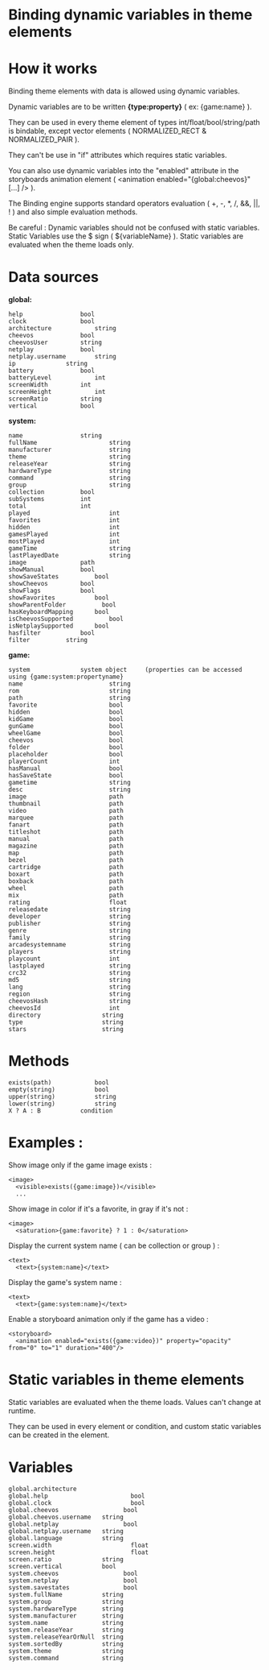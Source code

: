 Binding dynamic variables in theme elements
===========================================

How it works
============

Binding theme elements with data is allowed using dynamic variables.

Dynamic variables are to be written **{type:property}** ( ex: {game:name} ). 

They can be used in every theme element of types int/float/bool/string/path is bindable, except vector elements ( NORMALIZED_RECT & NORMALIZED_PAIR ).

They can't be use in "if" attributes which requires static variables.

You can also use dynamic variables into the "enabled" attribute in the storyboards animation element ( <animation enabled="{global:cheevos}" [...] /> ).

The Binding engine supports standard operators evaluation ( +, -, *, /, &&, ||, ! ) and also simple evaluation methods.

Be careful : Dynamic variables  should not be confused with static variables. Static Variables use the $ sign ( ${variableName} ). Static variables are evaluated when the theme loads only.


Data sources
============

**global:**
```
help				bool  
clock				bool
architecture			string
cheevos				bool
cheevosUser			string
netplay				bool
netplay.username		string
ip				string
battery				bool
batteryLevel			int
screenWidth			int
screenHeight			int
screenRatio			string
vertical			bool
```	
**system:**
```	
name				string
fullName                	string
manufacturer            	string
theme                   	string
releaseYear             	string
hardwareType            	string
command                 	string
group                   	string
collection			bool
subSystems			int
total				int
played                  	int
favorites               	int
hidden                  	int
gamesPlayed             	int
mostPlayed              	int
gameTime                	string
lastPlayedDate          	string
image				path
showManual			bool
showSaveStates			bool
showCheevos			bool
showFlags			bool
showFavorites			bool
showParentFolder	      bool
hasKeyboardMapping      bool
isCheevosSupported			bool
isNetplaySupported      bool
hasfilter			bool
filter			string
```

**game:**
```
system				system object     (properties can be accessed using {game:system:propertyname}
name                    	string
rom                     	string
path                    	string
favorite                	bool
hidden                  	bool
kidGame                 	bool
gunGame                 	bool
wheelGame               	bool
cheevos                 	bool
folder                  	bool
placeholder                	bool
playerCount             	int
hasManual               	bool
hasSaveState            	bool
gametime                	string
desc                    	string
image                   	path
thumbnail               	path
video                   	path
marquee                 	path
fanart                  	path
titleshot               	path
manual                  	path
magazine                	path
map                     	path
bezel                   	path
cartridge               	path
boxart                  	path
boxback                 	path
wheel                   	path
mix                     	path
rating                  	float
releasedate             	string
developer               	string
publisher               	string
genre                   	string
family                  	string
arcadesystemname        	string
players                 	string
playcount               	int
lastplayed              	string
crc32                   	string
md5                     	string	
lang                    	string
region                  	string
cheevosHash             	string
cheevosId               	int
directory                 string
type                      string
stars                     string
```

Methods
=======
```
exists(path)			bool
empty(string)			bool
upper(string)			string
lower(string)			string
X ? A : B			condition
```

Examples :
==========

Show image only if the game image exists :
```
<image>
  <visible>exists({game:image})</visible>
  ...
```

Show image in color if it's a favorite, in gray if it's not :
```
<image>
  <saturation>{game:favorite} ? 1 : 0</saturation>
```

Display the current system name ( can be collection or group ) :
```
<text>
  <text>{system:name}</text>
```

Display the game's system name :
```
<text>
  <text>{game:system:name}</text>
```

Enable a storyboard animation only if the game has a video :

```
<storyboard>
  <animation enabled="exists({game:video})" property="opacity" from="0" to="1" duration="400"/>
 ```



Static variables in theme elements
==================================

Static variables are evaluated when the theme loads. Values can't change at runtime.

They can be used in every element or condition, and custom static variables can be created in the <variables> element.

Variables
=========
```
global.architecture
global.help					      bool
global.clock				      bool
global.cheevos				    bool
global.cheevos.username   string
global.netplay				    bool
global.netplay.username   string
global.language           string
screen.width				      float
screen.height				      float
screen.ratio              string
screen.vertical           bool
system.cheevos				    bool
system.netplay				    bool
system.savestates			    bool
system.fullName           string
system.group              string
system.hardwareType       string
system.manufacturer       string
system.name               string
system.releaseYear        string
system.releaseYearOrNull  string
system.sortedBy           string
system.theme              string
system.command            string
```
